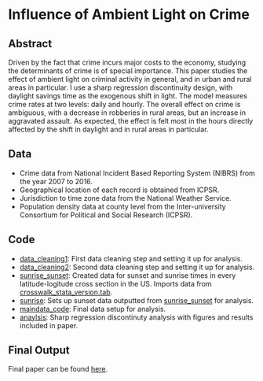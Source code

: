 # Influence of Ambient Light on Crime

## Abstract
Driven by the fact that crime incurs major costs to the economy, studying the determinants of crime is of special importance. This paper studies the effect of ambient light on criminal activity in general, and in urban and rural areas in particular. I use a sharp regression discontinuity design, with daylight savings time as the exogenous shift in light. The model measures crime rates at two levels: daily and hourly. The overall effect on crime is ambiguous, with a decrease in robberies in rural areas, but an increase in aggravated assault. As expected, the effect is felt most in the hours directly affected by the shift in daylight and in rural areas in particular.

## Data
* Crime data from National Incident Based Reporting System (NIBRS) from the year 2007 to 2016.
* Geographical location of each record is obtained from ICPSR.
* Jurisdiction to time zone data from the National Weather Service.
* Population density data at county level from the Inter-university Consortium for Political and Social Research (ICPSR).

## Code
* [data_cleaning1](https://github.com/ridhika123/Influence-of-Ambient-Light-on-Crime/blob/main/data_cleaning1.do): First data cleaning step and setting it up for analysis.
* [data_cleaning2](https://github.com/ridhika123/Influence-of-Ambient-Light-on-Crime/blob/main/data_cleaning2.do): Second data cleaning step and setting it up for analysis.
* [sunrise_sunset](https://github.com/ridhika123/Influence-of-Ambient-Light-on-Crime/blob/main/sunrise_sunset.ipynb): Created data for sunset and sunrise times in every latitude-logitude cross section in the US. Imports data from [crosswalk_stata_version.tab](https://github.com/ridhika123/Influence-of-Ambient-Light-on-Crime/blob/main/crosswalk_stata_version.tab).
* [sunrise](https://github.com/ridhika123/Influence-of-Ambient-Light-on-Crime/blob/main/sunrise.do): Sets up sunset data outputted from [sunrise_sunset](https://github.com/ridhika123/Influence-of-Ambient-Light-on-Crime/blob/main/sunrise_sunset.ipynb) for analysis.
* [maindata_code](https://github.com/ridhika123/Influence-of-Ambient-Light-on-Crime/blob/main/maindata_code.do): Final data setup for analysis.
* [anaylsis](https://github.com/ridhika123/Influence-of-Ambient-Light-on-Crime/blob/main/anaylsis.do): Sharp regression discontinuty analysis with figures and results included in paper.

## Final Output
Final paper can be found [here](https://github.com/ridhika123/Influence-of-Ambient-Light-on-Crime/blob/main/Influence%20of%20Ambient%20Light%20on%20Crime.pdf).
